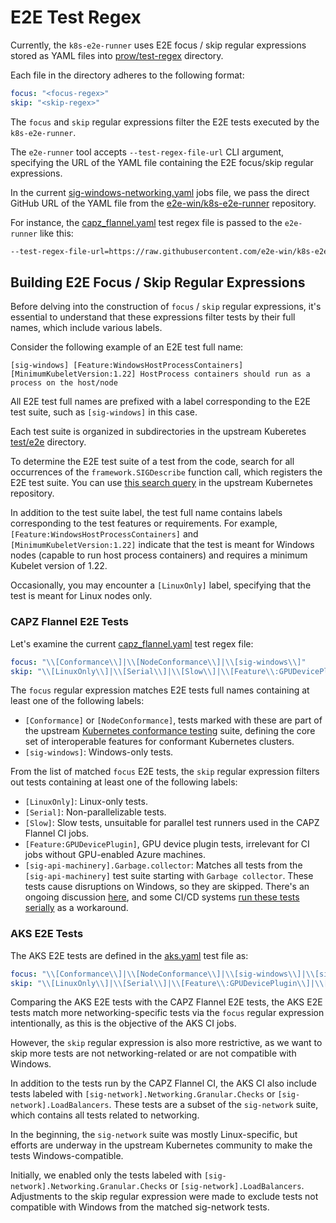 # E2E Test Regex

Currently, the `k8s-e2e-runner` uses E2E focus / skip regular expressions
stored as YAML files into [prow/test-regex](../test-regex) directory.

Each file in the directory adheres to the following format:

```yaml
focus: "<focus-regex>"
skip: "<skip-regex>"
```

The `focus` and `skip` regular expressions filter the E2E tests executed by
the `k8s-e2e-runner`.

The `e2e-runner` tool accepts `--test-regex-file-url` CLI argument, specifying
the URL of the YAML file containing the E2E focus/skip regular expressions.

In the current [sig-windows-networking.yaml](../jobs/sig-windows-networking.yaml)
jobs file, we pass the direct GitHub URL of the YAML file from the
[e2e-win/k8s-e2e-runner](https://github.com/e2e-win/k8s-e2e-runner) repository.

For instance, the [capz_flannel.yaml](../test-regex/capz_flannel.yaml) test regex
file is passed to the `e2e-runner` like this:

```bash
--test-regex-file-url=https://raw.githubusercontent.com/e2e-win/k8s-e2e-runner/main/prow/test-regex/capz_flannel.yaml
```

## Building E2E Focus / Skip Regular Expressions

Before delving into the construction of `focus` / `skip` regular expressions,
it's essential to understand that these expressions filter tests by their full
names, which include various labels.

Consider the following example of an E2E test full name:

```shell
[sig-windows] [Feature:WindowsHostProcessContainers] [MinimumKubeletVersion:1.22] HostProcess containers should run as a process on the host/node
```

All E2E test full names are prefixed with a label corresponding to the E2E test
suite, such as `[sig-windows]` in this case.

Each test suite is organized in subdirectories in the upstream Kuberetes
[test/e2e](https://github.com/kubernetes/kubernetes/tree/master/test/e2e) directory.

To determine the E2E test suite of a test from the code, search for all
occurrences of the `framework.SIGDescribe` function call, which registers the
E2E test suite. You can use [this search query](https://github.com/search?q=repo%3Akubernetes%2Fkubernetes+framework.SIGDescribe+path%3A%2F%5Etest%5C%2Fe2e%5C%2F%2F&type=code)
in the upstream Kubernetes repository.

In addition to the test suite label, the test full name contains labels
corresponding to the test features or requirements. For example,
`[Feature:WindowsHostProcessContainers]` and `[MinimumKubeletVersion:1.22]`
indicate that the test is meant for Windows nodes (capable to run host process
containers) and requires a minimum Kubelet version of 1.22.

Occasionally, you may encounter a `[LinuxOnly]` label, specifying that the test
is meant for Linux nodes only.

### CAPZ Flannel E2E Tests

Let's examine the current [capz_flannel.yaml](../test-regex/capz_flannel.yaml) test regex file:

```yaml
focus: "\\[Conformance\\]|\\[NodeConformance\\]|\\[sig-windows\\]"
skip: "\\[LinuxOnly\\]|\\[Serial\\]|\\[Slow\\]|\\[Feature\\:GPUDevicePlugin\\]|\\[sig-api-machinery\\].Garbage.collector"
```

The `focus` regular expression matches E2E tests full names containing at least
one of the following labels:

* `[Conformance]` or `[NodeConformance]`, tests marked with these are part of
  the upstream [Kubernetes conformance testing](https://github.com/kubernetes/community/blob/master/contributors/devel/sig-architecture/conformance-tests.md#conformance-testing-in-kubernetes)
  suite, defining the core set of interoperable features for conformant
  Kubernetes clusters.
* `[sig-windows]`: Windows-only tests.

From the list of matched `focus` E2E tests, the `skip` regular expression
filters out tests containing at least one of the following labels:

* `[LinuxOnly]`: Linux-only tests.
* `[Serial]`: Non-parallelizable tests.
* `[Slow]`: Slow tests, unsuitable for parallel test runners used in the
  CAPZ Flannel CI jobs.
* `[Feature:GPUDevicePlugin]`, GPU device plugin tests, irrelevant for CI jobs
  without GPU-enabled Azure machines.
* `[sig-api-machinery].Garbage.collector`: Matches all tests from the
  `[sig-api-machinery]` test suite starting with `Garbage collector`.
  These tests cause disruptions on Windows, so they are skipped. There's an
  ongoing discussion [here](https://github.com/kubernetes/kubernetes/issues/107394),
  and some CI/CD systems [run these tests serially](https://github.com/kubernetes-sigs/cluster-api-provider-azure/pull/1953) as a workaround.

### AKS E2E Tests

The AKS E2E tests are defined in the [aks.yaml](../test-regex/aks.yaml) test file as:

```yaml
focus: "\\[Conformance\\]|\\[NodeConformance\\]|\\[sig-windows\\]|\\[sig-network\\].Networking.Granular.Checks|\\[sig-network\\].LoadBalancers"
skip: "\\[LinuxOnly\\]|\\[Serial\\]|\\[Feature\\:GPUDevicePlugin\\]|\\[Feature\\:SCTPConnectivity\\]|\\[Disruptive\\]|should.function.for.service.endpoints.using.hostNetwork|\\[sig-api-machinery\\]|\\[sig-cli\\]|\\[sig-auth\\]|\\[sig-apps\\].*\\[Slow\\]|\\[sig-node\\].*\\[Slow\\]"
```

Comparing the AKS E2E tests with the CAPZ Flannel E2E tests, the AKS E2E tests
match more networking-specific tests via the `focus` regular expression
intentionally, as this is the objective of the AKS CI jobs.

However, the `skip` regular expression is also more restrictive, as we want to
skip more tests are not networking-related or are not compatible with Windows.

In addition to the tests run by the CAPZ Flannel CI, the AKS CI also include
tests labeled with `[sig-network].Networking.Granular.Checks` or `[sig-network].LoadBalancers`.
These tests are a subset of the `sig-network` suite, which contains all tests
related to networking.

In the beginning, the `sig-network` suite was mostly Linux-specific, but
efforts are underway in the upstream Kubernetes community to make the tests
Windows-compatible.

Initially, we enabled only the tests labeled with
`[sig-network].Networking.Granular.Checks` or `[sig-network].LoadBalancers`.
Adjustments to the skip regular expression were made to exclude tests not
compatible with Windows from the matched sig-network tests.
